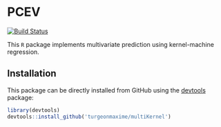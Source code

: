 # PCEV
[![Build Status](https://travis-ci.org/turgeonmaxime/multiKernel.svg?branch=master)](https://travis-ci.org/turgeonmaxime/multiKernel)

This ```R``` package implements multivariate prediction using kernel-machine regression.

## Installation

This package can be directly installed from GitHub using the [devtools](http://cran.r-project.org/web/packages/devtools/index.html) package:

``` r
library(devtools)
devtools::install_github('turgeonmaxime/multiKernel')
```
